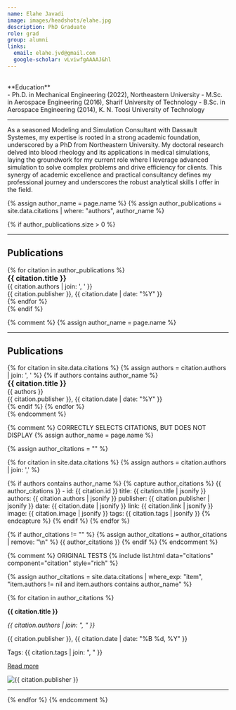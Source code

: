 ```yaml
---
name: Elahe Javadi
image: images/headshots/elahe.jpg
description: PhD Graduate
role: grad
group: alumni
links:
  email: elahe.jvd@gmail.com
  google-scholar: vLviwfgAAAAJ&hl
---
```


<br>
**Education**
<br>
- Ph.D. in Mechanical Engineering (2022), Northeastern University
- M.Sc. in Aerospace Engineering (2016), Sharif University of Technology
- B.Sc. in Aerospace Engineering (2014), K. N. Toosi University of Technology
<br>
<hr>

As a seasoned Modeling and Simulation Consultant with Dassault Systemes, my expertise is rooted in a strong academic foundation, underscored by a PhD from Northeastern University. My doctoral research delved into blood rheology and its applications in medical simulations, laying the groundwork for my current role where I leverage advanced simulation to solve complex problems and drive efficiency for clients. This synergy of academic excellence and practical consultancy defines my professional journey and underscores the robust analytical skills I offer in the field.

{% assign author_name = page.name %}
{% assign author_publications = site.data.citations | where: "authors", author_name %}

{% if author_publications.size > 0 %}
  <hr>
  <div class="publications">
    <h2>Publications</h2>
    {% for citation in author_publications %}
      <div class="publication">
        <h3 style="text-align: left; margin: 0;"><a href="{{ citation.link }}" style="text-decoration: none;">{{ citation.title }}</a></h3>
        <p style="margin: 0;">{{ citation.authors | join: ', ' }}</p>
        <p style="margin: 0;">{{ citation.publisher }}, {{ citation.date | date: "%Y" }}</p>
      </div>
    {% endfor %}
  </div>
{% endif %}

{% comment %}
{% assign author_name = page.name %}
<hr>
<div class="publications">
  <h2>Publications</h2>
  {% for citation in site.data.citations %}
    {% assign authors = citation.authors | join: ', ' %}
    {% if authors contains author_name %}
      <div class="publication">
        <h3 style="text-align: left; margin: 0;"><a href="{{ citation.link }}" style="text-decoration: none;">{{ citation.title }}</a></h3>
        <p style="margin: 0;">{{ authors }}</p>
        <p style="margin: 0;">{{ citation.publisher }}, {{ citation.date | date: "%Y" }}</p>
      </div>
    {% endif %}
  {% endfor %}
</div>
{% endcomment %}







{% comment %}
CORRECTLY SELECTS CITATIONS, BUT DOES NOT DISPLAY
{% assign author_name = page.name %}

{% assign author_citations = "" %}

{% for citation in site.data.citations %}
  {% assign authors = citation.authors | join: ',' %}
  
  {% if authors contains author_name %}
    {% capture author_citations %}
      {{ author_citations }}
      - id: {{ citation.id }}
        title: {{ citation.title | jsonify }}
        authors: {{ citation.authors | jsonify }}
        publisher: {{ citation.publisher | jsonify }}
        date: {{ citation.date | jsonify }}
        link: {{ citation.link | jsonify }}
        image: {{ citation.image | jsonify }}
        tags: {{ citation.tags | jsonify }}
    {% endcapture %}
  {% endif %}
{% endfor %}

{% if author_citations != "" %}
  {% assign author_citations = author_citations | remove: "\n" %}
    {{ author_citations }}
{% endif %}
{% endcomment %}



{% comment %}
ORIGINAL TESTS
{% include list.html data="citations" component="citation" style="rich" %}

{% assign author_citations = site.data.citations | where_exp: "item", "item.authors != nil and item.authors contains author_name" %}

{% for citation in author_citations %}
  <p><strong>{{ citation.title }}</strong></p>
  <p><em>{{ citation.authors | join: ", " }}</em></p>
  <p>{{ citation.publisher }}, {{ citation.date | date: "%B %d, %Y" }}</p>
  <p>Tags: {{ citation.tags | join: ", " }}</p>
  <p><a href="{{ citation.link }}" target="_blank">Read more</a></p>
  <img src="{{ citation.image }}" alt="{{ citation.publisher }}" style="max-width: 200px; max-height: 200px;">
  <hr>
{% endfor %}
{% endcomment %}